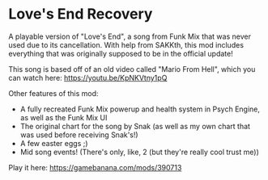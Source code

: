 # Love's End Recovery
A playable version of "Love's End", a song from Funk Mix that was never used due to its cancellation. With help from SAKKth, this mod includes everything that was originally supposed to be in the official update!

This song is based off of an old video called "Mario From Hell", which you can watch here: https://youtu.be/KpNKVtny1pQ

Other features of this mod:
- A fully recreated Funk Mix powerup and health system in Psych Engine, as well as the Funk Mix UI
- The original chart for the song by Snak (as well as my own chart that was used before receiving Snak's!)
- A few easter eggs ;)
- Mid song events! (There's only, like, 2 (but they're really cool trust me))

Play it here: https://gamebanana.com/mods/390713
